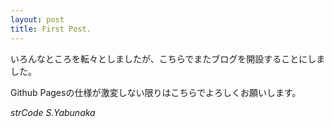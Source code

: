 ```yaml
---
layout: post
title: First Post.
---
```


いろんなところを転々としましたが、こちらでまたブログを開設することにしました。  

Github Pagesの仕様が激変しない限りはこちらでよろしくお願いします。  

<!--more-->

*strCode S.Yabunaka*  